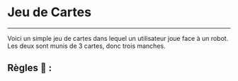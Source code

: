 # Jeu de Cartes
---
Voici un simple jeu de cartes dans lequel un utilisateur joue face à un robot.
Les deux sont munis de 3 cartes, donc trois manches.

## Règles :rocket: :


